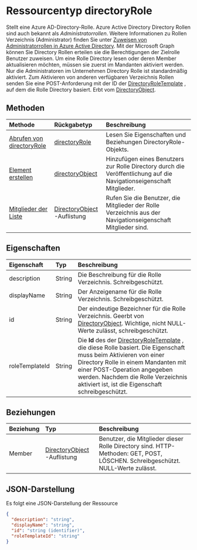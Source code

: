 # <a name="directoryrole-resource-type"></a>Ressourcentyp directoryRole

Stellt eine Azure AD-Directory-Rolle. Azure Active Directory Directory Rollen sind auch bekannt als *Administratorrollen*. Weitere Informationen zu Rollen Verzeichnis (Administrator) finden Sie unter [Zuweisen von Administratorrollen in Azure Active Directory](http://azure.microsoft.com/documentation/articles/active-directory-assign-admin-roles/). Mit der Microsoft Graph können Sie Directory Rollen erteilen sie die Berechtigungen der Zielrolle Benutzer zuweisen. Um eine Rolle Directory lesen oder deren Member aktualisieren möchten, müssen sie zuerst im Mandanten aktiviert werden. Nur die Administratoren im Unternehmen Directory Rolle ist standardmäßig aktiviert. Zum Aktivieren von anderen verfügbaren Verzeichnis Rollen senden Sie eine POST-Anforderung mit der ID der [DirectoryRoleTemplate](directoryroletemplate.md) , auf dem die Rolle Directory basiert. Erbt vom [DirectoryObject](directoryobject.md).



## <a name="methods"></a>Methoden

| Methode       | Rückgabetyp  |Beschreibung|
|:---------------|:--------|:----------|
|[Abrufen von directoryRole](../api/directoryrole_get.md) | [directoryRole](directoryrole.md) |Lesen Sie Eigenschaften und Beziehungen DirectoryRole-Objekts.|
|[Element erstellen](../api/directoryrole_post_members.md) |[directoryObject](directoryobject.md)| Hinzufügen eines Benutzers zur Rolle Directory durch die Veröffentlichung auf die Navigationseigenschaft Mitglieder.|
|[Mitglieder der Liste](../api/directoryrole_list_members.md) |[DirectoryObject](directoryobject.md) -Auflistung| Rufen Sie die Benutzer, die Mitglieder der Rolle Verzeichnis aus der Navigationseigenschaft Mitglieder sind.|


## <a name="properties"></a>Eigenschaften
| Eigenschaft     | Typ   |Beschreibung|
|:---------------|:--------|:----------|
|description|String|Die Beschreibung für die Rolle Verzeichnis. Schreibgeschützt. |
|displayName|String|Der Anzeigename für die Rolle Verzeichnis. Schreibgeschützt. |
|id|String|Der eindeutige Bezeichner für die Rolle Verzeichnis. Geerbt von [DirectoryObject](directoryobject.md). Wichtige, nicht NULL-Werte zulässt, schreibgeschützt.|
|roleTemplateId|String| Die **Id** des der [DirectoryRoleTemplate](directoryroletemplate.md) , die diese Rolle basiert. Die Eigenschaft muss beim Aktivieren von einer Directory Rolle in einem Mandanten mit einer POST-Operation angegeben werden. Nachdem die Rolle Verzeichnis aktiviert ist, ist die Eigenschaft schreibgeschützt. |

## <a name="relationships"></a>Beziehungen
| Beziehung | Typ   |Beschreibung|
|:---------------|:--------|:----------|
|Member|[DirectoryObject](directoryobject.md) -Auflistung|Benutzer, die Mitglieder dieser Rolle Directory sind. HTTP-Methoden: GET, POST, LÖSCHEN. Schreibgeschützt. NULL-Werte zulässt.|


## <a name="json-representation"></a>JSON-Darstellung

Es folgt eine JSON-Darstellung der Ressource

<!-- {
  "blockType": "resource",
  "optionalProperties": [
    "memberOf",
    "members",
    "ownedObjects",
    "owners"
  ],
  "keyProperty": "id",
  "@odata.type": "microsoft.graph.directoryRole"
}-->

```json
{
  "description": "string",
  "displayName": "string",
  "id": "string (identifier)",
  "roleTemplateId": "string"
}

```

<!-- uuid: 8fcb5dbc-d5aa-4681-8e31-b001d5168d79
2015-10-25 14:57:30 UTC -->
<!-- {
  "type": "#page.annotation",
  "description": "directoryRole resource",
  "keywords": "",
  "section": "documentation",
  "tocPath": ""
}-->
